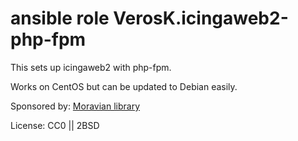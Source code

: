 # ansible role VerosK.icingaweb2-php-fpm

This sets up icingaweb2 with php-fpm.

Works on CentOS but can be updated to Debian easily.

Sponsored by: [Moravian library](http://www.mzk.cz/)

License: CC0 || 2BSD
